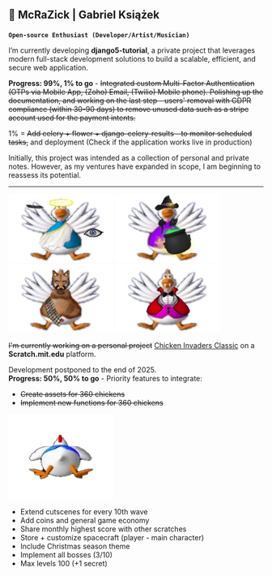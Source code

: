 ## 🎒 McRaZick | Gabriel Książek

**`Open-source Enthusiast (Developer/Artist/Musician)`**

I’m currently developing **django5-tutorial**, a private project that leverages modern full-stack development solutions to build a scalable, efficient, and secure web application.

**Progress: 99%, 1% to go** - ~~Integrated custom Multi-Factor Authentication (OTPs via Mobile App, (Zoho) Email, (Twilio) Mobile phone). Polishing up the documentation, and working on the last step - users' removal with GDPR compliance (within 30-90 days) to remove unused data such as a stripe account used for the payment intents.~~

1% = ~~Add celery + flower + django-celery-results - to monitor scheduled tasks,~~ and deployment (Check if the application works live in production)

Initially, this project was intended as a collection of personal and private notes. However, as my ventures have expanded in scope, I am beginning to reassess its potential.

<hr>

<p align="left">
<img src="https://github.com/gubrus50/gubrus50/blob/main/chickens/%23chicken_blue_halloween.png">  <img src="https://github.com/gubrus50/gubrus50/blob/main/chickens/%23chicken_purple_halloween.png">  <img src="https://github.com/gubrus50/gubrus50/blob/main/chickens/%23chicken_indigo_halloween.png">  <img src="https://github.com/gubrus50/gubrus50/blob/main/chickens/%23chicken_pink_halloween.png">
</p>

~~I'm currently working on a personal project~~ [Chicken Invaders Classic](https://scratch.mit.edu/projects/666461150/) on a **Scratch.mit.edu** platform.

Development postponed to the end of 2025.<br>
**Progress: 50%, 50% to go** - Priority features to integrate:

- ~~Create assets for 360 chickens~~
- ~~Implement new functions for 360 chickens~~

 <img src="https://github.com/gubrus50/gubrus50/blob/main/chickens/%23chicken_blue360.png">

- Extend cutscenes for every 10th wave
- Add coins and general game economy
- Share monthly highest score with other scratches
- Store + customize spacecraft (player - main character)
- Include Christmas season theme
- Implement all bosses (3/10)
- Max levels 100 (+1 secret) 
